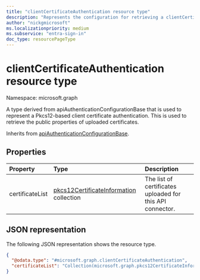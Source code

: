 ```yaml
---
title: "clientCertificateAuthentication resource type"
description: "Represents the configuration for retrieving a clientCertificateAuthentication."
author: "nickgmicrosoft"
ms.localizationpriority: medium
ms.subservice: "entra-sign-in"
doc_type: resourcePageType
---
```


# clientCertificateAuthentication resource type

Namespace: microsoft.graph

A type derived from apiAuthenticationConfigurationBase that is used to represent a Pkcs12-based client certificate authentication. This is used to retrieve the public properties of uploaded certificates.

Inherits from [apiAuthenticationConfigurationBase](../resources/apiauthenticationconfigurationbase.md).

## Properties

|Property|Type|Description|
|:---|:---|:---|
|certificateList| [pkcs12CertificateInformation](../resources/pkcs12CertificateInformation.md) collection| The list of certificates uploaded for this API connector.|

## JSON representation

The following JSON representation shows the resource type.
<!-- {
  "blockType": "resource",
  "@odata.type": "microsoft.graph.clientCertificateAuthentication"
}
-->

``` json
{
  "@odata.type": "#microsoft.graph.clientCertificateAuthentication",
  "certificateList": "Collection(microsoft.graph.pkcs12CertificateInformation)",
}
```
